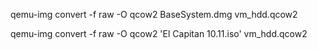 

qemu-img convert -f raw -O qcow2 BaseSystem.dmg vm_hdd.qcow2


qemu-img convert -f raw -O qcow2 'El Capitan 10.11.iso' vm_hdd.qcow2